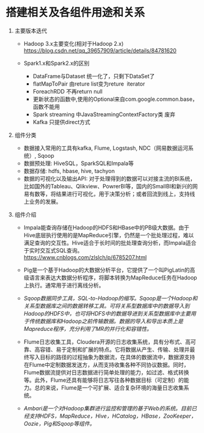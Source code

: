 # 搭建相关及各组件用途和关系

1. 主要版本迭代  
    * Hadoop 3.x主要变化(相对于Hadoop 2.x)  
      https://blog.csdn.net/qq_39657909/article/details/84781620
      
    * Spark1.x和Spark2.x的区别  
      * DataFrame与Dataset 统一化了，只剩下DataSet了
      * flatMapToPair 由reture list变为reture  iterator
      * ForeachRDD 不再return null
      * 更新状态的函数中,使用的Optional来自com.google.common.base，函数不能用
      * Spark streaming 中JavaStreamingContextFactory类 废弃
      * Kafka 只提供direct方式 
   
2. 组件分类
    * 数据接入常用的工具有kafka, Flume, Logstash, NDC（网易数据运河系统）, Sqoop
    * 数据预处理: HiveSQL，SparkSQL和Impala等
    * 数据存储: hdfs, hbase, hive, tachyon
    * 数据的可视化以及输出API: 对于处理得到的数据可以对接主流的BI系统，比如国外的Tableau、Qlikview、PowrerBI等，国内的SmallBI和新兴的网易有数等，将结果进行可视化，用于决策分析；或者回流到线上，支持线上业务的发展。

3. 组件介绍
    * Impala能查询存储在Hadoop的HDFS和HBase中的PB级大数据。由于Hive底层执行使用的是MapReduce引擎，仍然是一个批处理过程，难以满足查询的交互性。Hive适合于长时间的批处理查询分析，而Impala适合于实时交互式SQL查询。  
    https://www.cnblogs.com/zlslch/p/6785207.html
    
    * Pig是一个基于Hadoop的大数据分析平台，它提供了一个叫PigLatin的高级语言来表达大数据分析程序，将脚本转换为MapReduce任务在Hadoop上执行。通常用于进行离线分析。

    * *Sqoop数据同步工具，SQL-to-Hadoop的缩写。Sqoop是一个Hadoop和关系型数据库之间的数据转移工具。可将关系型数据库中的数据导入到Hadoop的HDFS中，也可将HDFS中的数据导进到关系型数据库中主要用于传统数据库和Hadoop之前传输数据。数据的导入和导出本质上是Mapreduce程序，充分利用了MR的并行化和容错性。*

    * Flume日志收集工具，Cloudera开源的日志收集系统，具有分布式、高可靠、高容错、易于定制和扩展的特点。它将数据从产生、传输、处理并最终写入目标的路径的过程抽象为数据流，在具体的数据流中，数据源支持在Flume中定制数据发送方，从而支持收集各种不同协议数据。同时，Flume数据流提供对日志数据进行简单处理的能力，如过滤、格式转换等。此外，Flume还具有能够将日志写往各种数据目标（可定制）的能力。总的来说，Flume是一个可扩展、适合复杂环境的海量日志收集系统。

    * *Ambari是一个对Hadoop集群进行监控和管理的基于Web的系统。目前已经支持HDFS，MapReduce，Hive，HCatalog，HBase，ZooKeeper，Oozie，Pig和Sqoop等组件。*



